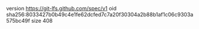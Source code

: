 version https://git-lfs.github.com/spec/v1
oid sha256:8033427b0b49c4e1fe62dcfed7c7a20f30304a2b88b1af1c06c9303a575bc49f
size 408
